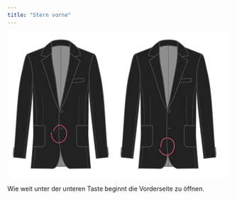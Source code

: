 ```yaml
---
title: "Stern vorne"
---
```


![Stern vorne](frontcutawaystart.svg)

Wie weit unter der unteren Taste beginnt die Vorderseite zu öffnen.





